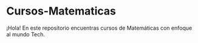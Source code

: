 # Cursos-Matematicas
¡Hola! En este repositorio encuentras cursos de Matemáticas con enfoque al mundo Tech.
